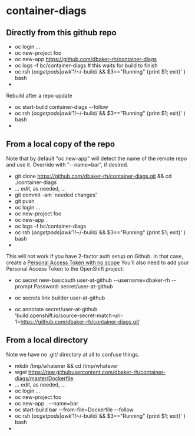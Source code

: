 # container-diags

## Directly from this github repo

* oc login ...
* oc new-project foo
* oc new-app https://github.com/dbaker-rh/container-diags
* oc logs -f bc/container-diags # this waits for build to finish
* oc rsh $( oc get pods | awk '$1!~/-build/ && $3=="Running" {print $1; exit}' ) bash
*

Rebuild after a repo update

* oc start-build container-diags --follow
* oc rsh $( oc get pods | awk '$1!~/-build/ && $3=="Running" {print $1; exit}' ) bash
*


## From a local copy of the repo

Note that by default "oc new-app" will detect the name of the remote repo and use it.  Override with "--name=bar", if desired.

* git clone https://github.com/dbaker-rh/container-diags.git && cd ./container-diags
* ... edit, as needed, ...
* git commit -am 'needed changes'
* git push
* oc login ...
* oc new-project foo
* oc new-app .
* oc logs -f bc/container-diags
* oc rsh $( oc get pods | awk '$1!~/-build/ && $3=="Running" {print $1; exit}' ) bash
*


This will not work if you have 2-factor auth setup on Github. In that case, create a [Personal Access Token with no scope](https://developer.github.com/apps/building-oauth-apps/understanding-scopes-for-oauth-apps/)
You'll also need to add your Personal Access Token to the OpenShift project:

* oc secret new-basicauth user-at-github --username=dbaker-rh --prompt
Password:
secret/user-at-github

* oc secrets link builder user-at-github
* oc annotate secret/user-at-github \
    'build.openshift.io/source-secret-match-uri-1=https://github.com/dbaker-rh/container-diags.git'

## From a local directory

Note we have no .git/ directory at all to confuse things.

* mkdir /tmp/whatever && cd /tmp/whatever
* wget https://raw.githubusercontent.com/dbaker-rh/container-diags/master/Dockerfile
* ... edit, as needed, ...
* oc login ...
* oc new-project foo
* oc new-app . --name=bar
* oc start-build bar --from-file=Dockerfile --follow
* oc rsh $( oc get pods | awk '$1!~/-build/ && $3=="Running" {print $1; exit}' ) bash
*


